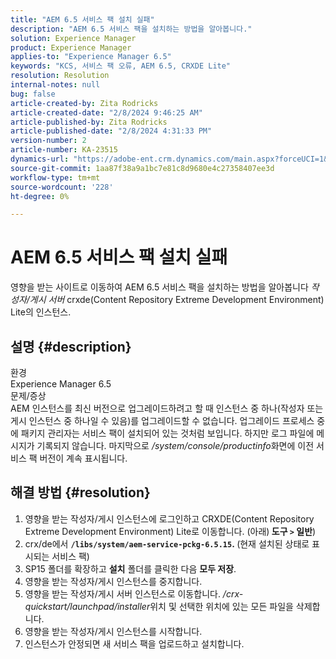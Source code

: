 ```yaml
---
title: "AEM 6.5 서비스 팩 설치 실패"
description: "AEM 6.5 서비스 팩을 설치하는 방법을 알아봅니다."
solution: Experience Manager
product: Experience Manager
applies-to: "Experience Manager 6.5"
keywords: "KCS, 서비스 팩 오류, AEM 6.5, CRXDE Lite"
resolution: Resolution
internal-notes: null
bug: false
article-created-by: Zita Rodricks
article-created-date: "2/8/2024 9:46:25 AM"
article-published-by: Zita Rodricks
article-published-date: "2/8/2024 4:31:33 PM"
version-number: 2
article-number: KA-23515
dynamics-url: "https://adobe-ent.crm.dynamics.com/main.aspx?forceUCI=1&pagetype=entityrecord&etn=knowledgearticle&id=67af1fe6-66c6-ee11-9079-6045bd006704"
source-git-commit: 1aa87f38a9a1bc7e81c8d9680e4c27358407ee3d
workflow-type: tm+mt
source-wordcount: '228'
ht-degree: 0%

---
```


# AEM 6.5 서비스 팩 설치 실패


영향을 받는 사이트로 이동하여 AEM 6.5 서비스 팩을 설치하는 방법을 알아봅니다 *작성자/게시 서버* crxde(Content Repository Extreme Development Environment) Lite의 인스턴스.

## 설명 {#description}

환경<br>
Experience Manager 6.5
<br>문제/증상<br>
AEM 인스턴스를 최신 버전으로 업그레이드하려고 할 때 인스턴스 중 하나(작성자 또는 게시 인스턴스 중 하나일 수 있음)를 업그레이드할 수 없습니다. 업그레이드 프로세스 중에 패키지 관리자는 서비스 팩이 설치되어 있는 것처럼 보입니다. 하지만 로그 파일에 메시지가 기록되지 않습니다. 마지막으로 */system/console/productinfo*&#x200B;화면에 이전 서비스 팩 버전이 계속 표시됩니다.


## 해결 방법 {#resolution}


1. 영향을 받는 작성자/게시 인스턴스에 로그인하고 CRXDE(Content Repository Extreme Development Environment) Lite로 이동합니다. (아래)<b> 도구 `>`  일반</b>)
2. crx/de에서 <b>`/libs/system/aem-service-pckg-6.5.15`. </b>(현재 설치된 상태로 표시되는 서비스 팩)
3. SP15 폴더를 확장하고 <b>설치</b> 폴더를 클릭한 다음 <b>모두 저장</b>.
4. 영향을 받는 작성자/게시 인스턴스를 중지합니다.
5. 영향을 받는 작성자/게시 서버 인스턴스로 이동합니다. */crx-quickstart/launchpad/installer*&#x200B;위치 및 선택한 위치에 있는 모든 파일을 삭제합니다.
6. 영향을 받는 작성자/게시 인스턴스를 시작합니다.
7. 인스턴스가 안정되면 새 서비스 팩을 업로드하고 설치합니다.

